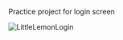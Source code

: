Practice project for login screen

![LittleLemonLogin](https://github.com/MariGsp/LittleLemonLogin/assets/47831753/22bddbca-8078-4a0a-9df1-2e9d1f47ad41)
